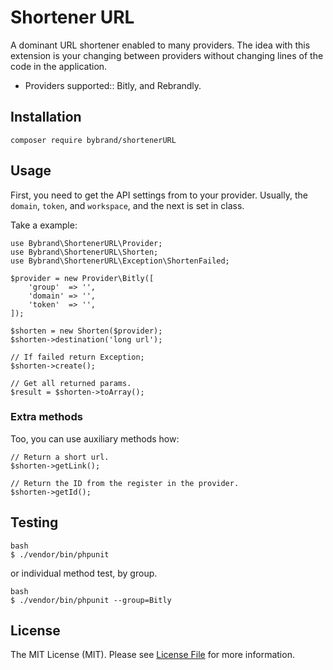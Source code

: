 # Shortener URL
A dominant URL shortener enabled to many providers. The idea with this extension is your changing between providers without changing lines of the code in the application.

* Providers supported:: Bitly, and Rebrandly.


## Installation

```
composer require bybrand/shortenerURL
```

## Usage
First, you need to get the API settings from to your provider. Usually, the `domain`, `token`, and `workspace`, and the next is set in class.

Take a example:

```
use Bybrand\ShortenerURL\Provider;
use Bybrand\ShortenerURL\Shorten;
use Bybrand\ShortenerURL\Exception\ShortenFailed;

$provider = new Provider\Bitly([
    'group'  => '',
    'domain' => '',
    'token'  => '',
]);

$shorten = new Shorten($provider);
$shorten->destination('long url');

// If failed return Exception;
$shorten->create();

// Get all returned params.
$result = $shorten->toArray();
```
### Extra methods
Too, you can use auxiliary methods how:

```
// Return a short url.
$shorten->getLink();

// Return the ID from the register in the provider.
$shorten->getId();
```

## Testing

```
bash
$ ./vendor/bin/phpunit
```

or individual method test, by group.

```
bash
$ ./vendor/bin/phpunit --group=Bitly
```

## License

The MIT License (MIT). Please see [License File](https://github.com/bybrand/shortenerURL/blob/master/LICENSE) for more information.
